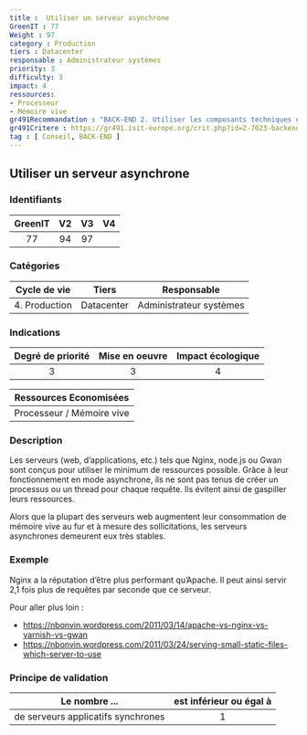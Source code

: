 ```yaml
---
title :  Utiliser un serveur asynchrone
GreenIT : 77
Weight : 97
category : Production
tiers : Datacenter
responsable : Administrateur systèmes
priority: 3
difficulty: 3
impact: 4
ressources:
- Processeur
- Mémoire vive
gr491Recommandation : "BACK-END 2. Utiliser les composants techniques qui améliorent les aspects NR, sécurité et performance"
gr491Critere : https://gr491.isit-europe.org/crit.php?id=2-7023-backend-les-architectures-physiques-des-serveurs-disposent-de
tag : [ Conseil, BACK-END ]
---
```


## Utiliser un serveur asynchrone

### Identifiants

| GreenIT |  V2  |  V3  |  V4  |
|:-------:|:----:|:----:|:----:|
|  77    | 94  | 97  |      |

### Catégories

| Cycle de vie |  Tiers  |  Responsable  |
|:---------:|:----:|:----:|
| 4. Production | Datacenter | Administrateur systèmes |

### Indications

| Degré de priorité |      Mise en oeuvre       |  Impact écologique    |
|:-------------------:|:-------------------------:|:---------------------:|
| 3 | 3 | 4 |

|Ressources Economisées                                      |
|:----------------------------------------------------------:|
|  Processeur / Mémoire vive  |

### Description

Les serveurs (web, d’applications, etc.) tels que Nginx, node.js ou Gwan sont conçus pour utiliser le minimum de ressources possible. Grâce à leur fonctionnement en mode asynchrone, ils ne sont pas tenus de créer un processus ou un thread pour chaque requête. Ils évitent ainsi de gaspiller leurs ressources.

Alors que la plupart des serveurs web augmentent leur consommation de mémoire vive au fur et à mesure des sollicitations, les serveurs asynchrones demeurent eux très stables.

### Exemple

Nginx a la réputation d’être plus performant qu’Apache. Il peut ainsi servir 2,1 fois plus de requêtes par seconde que ce serveur.

Pour aller plus loin :
 - https://nbonvin.wordpress.com/2011/03/14/apache-vs-nginx-vs-varnish-vs-gwan
 - https://nbonvin.wordpress.com/2011/03/24/serving-small-static-files-which-server-to-use


### Principe de validation

| Le nombre ...     | est inférieur ou égal à   |  
|-------------------|:-------------------------:|
| de serveurs applicatifs synchrones  | 1  |

